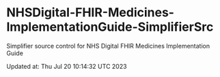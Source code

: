 # NHSDigital-FHIR-Medicines-ImplementationGuide-SimplifierSrc  
Simplifier source control for NHS Digital FHIR Medicines Implementation Guide  


Updated at: Thu Jul 20 10:14:32 UTC 2023
